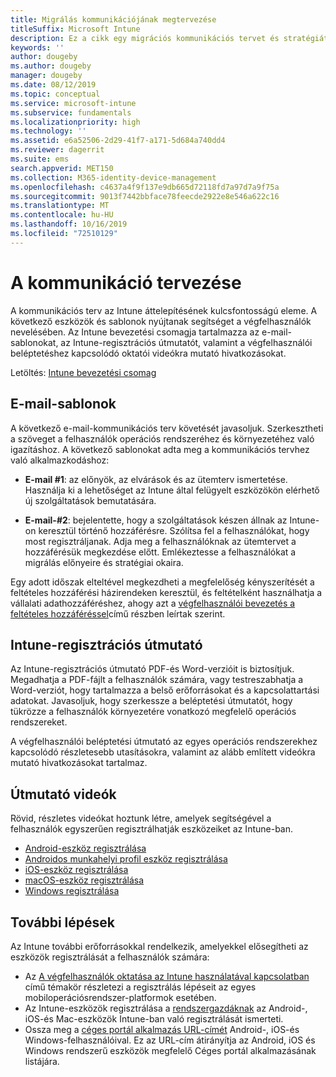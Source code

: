 ```yaml
---
title: Migrálás kommunikációjának megtervezése
titleSuffix: Microsoft Intune
description: Ez a cikk egy migrációs kommunikációs tervet és stratégiát mutat be a Microsoft Intune-ba való migráláshoz.
keywords: ''
author: dougeby
ms.author: dougeby
manager: dougeby
ms.date: 08/12/2019
ms.topic: conceptual
ms.service: microsoft-intune
ms.subservice: fundamentals
ms.localizationpriority: high
ms.technology: ''
ms.assetid: e6a52506-2d29-41f7-a171-5d684a740dd4
ms.reviewer: dagerrit
ms.suite: ems
search.appverid: MET150
ms.collection: M365-identity-device-management
ms.openlocfilehash: c4637a4f9f137e9db665d72118fd7a97d7a9f75a
ms.sourcegitcommit: 9013f7442bbface78feecde2922e8e546a622c16
ms.translationtype: MT
ms.contentlocale: hu-HU
ms.lasthandoff: 10/16/2019
ms.locfileid: "72510129"
---
```

# <a name="plan-communications"></a>A kommunikáció tervezése

A kommunikációs terv az Intune áttelepítésének kulcsfontosságú eleme. A következő eszközök és sablonok nyújtanak segítséget a végfelhasználók nevelésében. Az Intune bevezetési csomagja tartalmazza az e-mail-sablonokat, az Intune-regisztrációs útmutatót, valamint a végfelhasználói beléptetéshez kapcsolódó oktatói videókra mutató hivatkozásokat.  

Letöltés: [Intune bevezetési csomag](https://aka.ms/IntuneAdoptionKit)

## <a name="email-templates"></a>E-mail-sablonok

A következő e-mail-kommunikációs terv követését javasoljuk. Szerkesztheti a szöveget a felhasználók operációs rendszeréhez és környezetéhez való igazításhoz. A következő sablonokat adta meg a kommunikációs tervhez való alkalmazkodáshoz:

- **E-mail #1**: az előnyök, az elvárások és az ütemterv ismertetése. Használja ki a lehetőséget az Intune által felügyelt eszközökön elérhető új szolgáltatások bemutatására.

- **E-mail-#2**: bejelentette, hogy a szolgáltatások készen állnak az Intune-on keresztül történő hozzáférésre. Szólítsa fel a felhasználókat, hogy most regisztráljanak. Adja meg a felhasználóknak az ütemtervet a hozzáférésük megkezdése előtt. Emlékeztesse a felhasználókat a migrálás előnyeire és stratégiai okaira.

Egy adott időszak elteltével megkezdheti a megfelelőség kényszerítését a feltételes hozzáférési házirendeken keresztül, és feltételként használhatja a vállalati adathozzáféréshez, ahogy azt a [végfelhasználói bevezetés a feltételes hozzáféréssel](migration-guide-drive-adoption.md)című részben leírtak szerint.

## <a name="intune-enrollment-guide"></a>Intune-regisztrációs útmutató

Az Intune-regisztrációs útmutató PDF-és Word-verzióit is biztosítjuk. Megadhatja a PDF-fájlt a felhasználók számára, vagy testreszabhatja a Word-verziót, hogy tartalmazza a belső erőforrásokat és a kapcsolattartási adatokat. Javasoljuk, hogy szerkessze a beléptetési útmutatót, hogy tükrözze a felhasználók környezetére vonatkozó megfelelő operációs rendszereket.

A végfelhasználói beléptetési útmutató az egyes operációs rendszerekhez kapcsolódó részletesebb utasításokra, valamint az alább említett videókra mutató hivatkozásokat tartalmaz.

## <a name="instructional-videos"></a>Útmutató videók

Rövid, részletes videókat hoztunk létre, amelyek segítségével a felhasználók egyszerűen regisztrálhatják eszközeiket az Intune-ban.

- [Android-eszköz regisztrálása](https://www.youtube.com/watch?v=k0Q_sGLSx6o&t=1s)
- [Androidos munkahelyi profil eszköz regisztrálása](https://www.youtube.com/watch?v=9Dl8HsGk4tI&t=3s)
- [iOS-eszköz regisztrálása](https://www.youtube.com/watch?v=mJyv6YcHi7c)
- [macOS-eszköz regisztrálása](https://www.youtube.com/watch?v=Pa2pfhwq_yk)
- [Windows regisztrálása](https://www.youtube.com/watch?v=TKQxEckBHiE)

## <a name="next-steps"></a>További lépések

Az Intune további erőforrásokkal rendelkezik, amelyekkel elősegítheti az eszközök regisztrálását a felhasználók számára:

- Az [A végfelhasználók oktatása az Intune használatával kapcsolatban](end-user-educate.md) című témakör részletezi a regisztrálás lépéseit az egyes mobiloperációsrendszer-platformok esetében.
- Az Intune-eszközök regisztrálása a [rendszergazdáknak](../enrollment/device-enrollment.md) az Android-, iOS-és Mac-eszközök Intune-ban való regisztrálását ismerteti.
- Ossza meg a [céges portál alkalmazás URL-címét](http://go.microsoft.com/fwlink/?LinkID=396941) Android-, iOS-és Windows-felhasználóival. Ez az URL-cím átirányítja az Android, iOS és Windows rendszerű eszközök megfelelő Céges portál alkalmazásának listájára.
